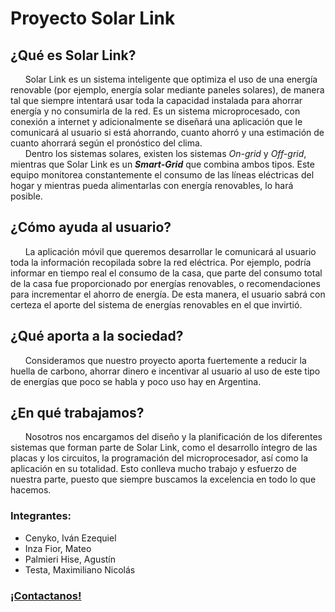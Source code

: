 # Proyecto Solar Link
## ¿Qué es Solar Link?
&nbsp;&nbsp;&nbsp;&nbsp;&nbsp;&nbsp;Solar Link es un sistema inteligente que optimiza el uso de una energía renovable (por ejemplo, energía solar mediante paneles solares), de manera tal que siempre intentará usar toda la capacidad instalada para ahorrar energía y no consumirla de la red. Es un sistema microprocesado, con conexión a internet y adicionalmente se diseñará una aplicación que  le comunicará al usuario si está ahorrando, cuanto ahorró y una estimación de cuanto ahorrará según el pronóstico del clima.<br>
&nbsp;&nbsp;&nbsp;&nbsp;&nbsp;&nbsp;Dentro los sistemas solares, existen los sistemas *On-grid* y *Off-grid*, mientras que Solar Link es un ***Smart-Grid*** que combina ambos tipos. Este equipo monitorea constantemente el consumo de las líneas eléctricas del hogar y mientras pueda alimentarlas con energía renovables, lo hará posible.<br>
## ¿Cómo ayuda al usuario?
&nbsp;&nbsp;&nbsp;&nbsp;&nbsp;&nbsp;La aplicación móvil que queremos desarrollar le comunicará al usuario toda la información recopilada sobre la red eléctrica. Por ejemplo, podría informar en tiempo real el consumo de la casa, que parte del consumo total de la casa fue proporcionado por energías renovables, o recomendaciones para incrementar el ahorro de energía. De esta manera, el usuario sabrá con certeza el aporte del sistema de energías renovables en el que invirtió.<br>
## ¿Qué aporta a la sociedad?
&nbsp;&nbsp;&nbsp;&nbsp;&nbsp;&nbsp;Consideramos que nuestro proyecto aporta fuertemente a reducir la huella de carbono, ahorrar dinero e incentivar al usuario al uso de este tipo de energías que poco se habla y poco uso hay en Argentina.<br>
## ¿En qué trabajamos?
&nbsp;&nbsp;&nbsp;&nbsp;&nbsp;&nbsp;Nosotros nos encargamos del diseño y la planificación de los diferentes sistemas que forman parte de Solar Link, como el desarrollo íntegro de las placas y los circuitos, la programación del microprocesador, así como la aplicación en su totalidad. Esto conlleva mucho trabajo y esfuerzo de nuestra parte, puesto que siempre buscamos la excelencia en todo lo que hacemos.<br>

### Integrantes:
- Cenyko, Iván Ezequiel
- Inza Fior, Mateo
- Palmieri Hise, Agustín
- Testa, Maximiliano Nicolás

### <a  target="_blank" href="https://www.linktr.ee/solarlink.ar">¡Contactanos!</a>
